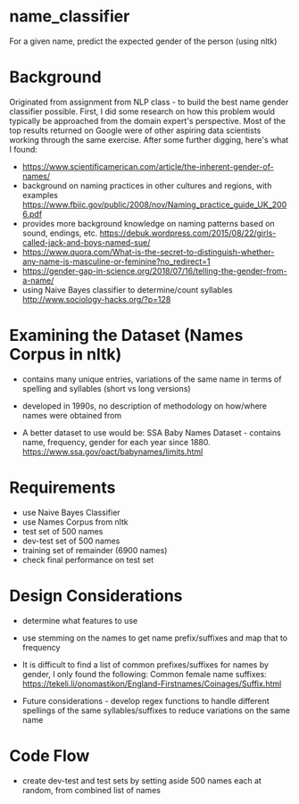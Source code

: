 # name_classifier
For a given name, predict the expected gender of the person (using nltk)

# Background
Originated from assignment from NLP class - to build the best name gender classifier possible. First, I did some research on how this problem would typically be approached from the domain expert's perspective. Most of the top results returned on Google were of other aspiring data scientists working through the same exercise. After some further digging, here's what I found:

* https://www.scientificamerican.com/article/the-inherent-gender-of-names/
* background on naming practices in other cultures and regions, with examples
https://www.fbiic.gov/public/2008/nov/Naming_practice_guide_UK_2006.pdf
* provides more background knowledge on naming patterns based on sound, endings, etc.
https://debuk.wordpress.com/2015/08/22/girls-called-jack-and-boys-named-sue/
* https://www.quora.com/What-is-the-secret-to-distinguish-whether-any-name-is-masculine-or-feminine?no_redirect=1
* https://gender-gap-in-science.org/2018/07/16/telling-the-gender-from-a-name/
* using Naive Bayes classifier to determine/count syllables
 http://www.sociology-hacks.org/?p=128
# Examining the Dataset (Names Corpus in nltk)
* contains many unique entries, variations of the same name in terms of spelling and syllables (short vs long versions) 
* developed in 1990s, no description of methodology on how/where names were obtained from

* A better dataset to use would be: SSA Baby Names Dataset - contains name, frequency, gender for each year since 1880.
 https://www.ssa.gov/oact/babynames/limits.html
 
 # Requirements
 * use Naive Bayes Classifier
 * use Names Corpus from nltk 
 * test set of 500 names
 * dev-test set of 500 names
 * training set of remainder (6900 names)
 * check final performance on test set
 
 # Design Considerations
 * determine what features to use
 * use stemming on the names to get name prefix/suffixes and map that to frequency
 * It is difficult to find a list of common prefixes/suffixes for names by gender, I only found the following: 
 Common female name suffixes: https://tekeli.li/onomastikon/England-Firstnames/Coinages/Suffix.html
 
 * Future considerations - develop regex functions to handle different spellings of the same syllables/suffixes to reduce variations on the same name
 
 # Code Flow
 * create dev-test and test sets by setting aside 500 names each at random, from combined list of names
 

